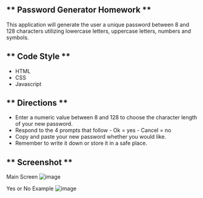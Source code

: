 ** Password Generator Homework **
----------------------------------------
This application will generate the user a unique password between 8 and 128 
characters utilizing lowercase letters, uppercase letters, numbers and symbols. 

** Code Style **
---------------------------------------
- HTML
- CSS
- Javascript

** Directions **
---------------------------------------
- Enter a numeric value between 8 and 128 to choose the character length of 
  your new password. 
- Respond to the 4 prompts that follow
        - Ok = yes
        - Cancel = no 
- Copy and paste your new password whether you would like. 
- Remember to write it down or store it in a safe place. 

** Screenshot **
---------------------------------------
Main Screen
![image](https://github.com/kylegibson0827/Password-Generator-HW/blob/main/main.png)

Yes or No Example
![image](https://github.com/kylegibson0827/Password-Generator-HW/blob/main/yesno.png)










